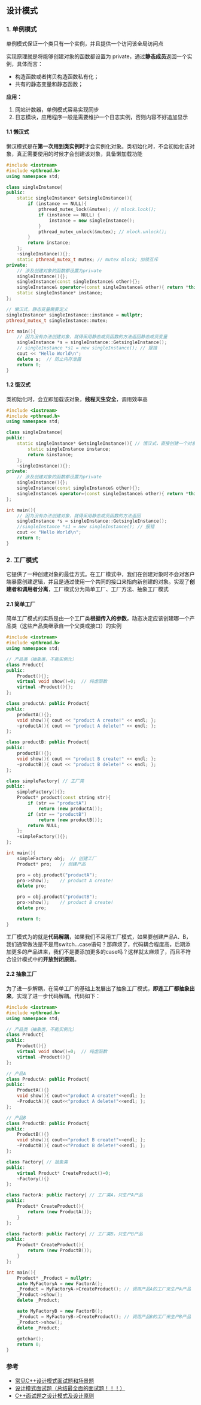 ## 设计模式

### 1. 单例模式

单例模式保证一个类只有一个实例，并且提供一个访问该全局访问点

实现原理就是将能够创建对象的函数都设置为 private，通过**静态成员**返回一个实例，具体而言：

- 构造函数或者拷贝构造函数私有化；
- 共有的静态变量和静态函数；

**应用：**

1. 网站计数器，单例模式容易实现同步
2. 日志模块，应用程序一般是需要维护一个日志实例，否则内容不好追加显示



#### 1.1 懒汉式

懒汉模式是在**第一次用到类实例时**才会实例化对象。类初始化时，不会初始化该对象，真正需要使用的时候才会创建该对象，具备懒加载功能

```cpp
#include <iostream>
#include <pthread.h>
using namespace std;

class singleInstance{
public:
    static singleInstance* GetsingleInstance(){
        if (instance == NULL){
            pthread_mutex_lock(&mutex); // mlock.lock();
            if (instance == NULL) {
                instance = new singleInstance();
            }
            pthread_mutex_unlock(&mutex); // mlock.unlock();
        }
        return instance;
    };
    ~singleInstance(){};
    static pthread_mutex_t mutex; // mutex mlock; 加锁互斥
private:
    // 涉及创建对象的函数都设置为private
    singleInstance(){};
    singleInstance(const singleInstance& other){};
    singleInstance& operator=(const singleInstance& other){ return *this; };
    static singleInstance* instance;
};

// 懒汉式，静态变量需要定义
singleInstance* singleInstance::instance = nullptr;
pthread_mutex_t singleInstance::mutex;

int main(){
    // 因为没有办法创建对象，就得采用静态成员函数的方法返回静态成员变量
    singleInstance *s = singleInstance::GetsingleInstance();
    // singleInstance *s1 = new singleInstance(); // 报错
    cout << "Hello World\n";
    delete s;  // 防止内存泄露
    return 0;
}
```



#### 1.2 饿汉式

类初始化时，会立即加载该对象，**线程天生安全**，调用效率高

```cpp
#include <iostream>
#include <pthread.h>
using namespace std;

class singleInstance{
public:
    static singleInstance* GetsingleInstance(){ // 饿汉式，直接创建一个对象，不需要加锁
        static singleInstance instance;
        return &instance;
    };
    ~singleInstance(){};
private: 
    // 涉及创建对象的函数都设置为private
    singleInstance(){};
    singleInstance(const singleInstance& other){};
    singleInstance& operator=(const singleInstance& other){ return *this; };
};

int main(){
    // 因为没有办法创建对象，就得采用静态成员函数的方法返回
    singleInstance *s = singleInstance::GetsingleInstance();
    //singleInstance *s1 = new singleInstance(); // 报错
    cout << "Hello World\n";
    return 0;
}
```



### 2. 工厂模式

它提供了一种创建对象的最佳方式。在工厂模式中，我们在创建对象时不会对客户端暴露创建逻辑，并且是通过使用一个共同的接口来指向新创建的对象。实现了**创建者和调用者分离**，工厂模式分为简单工厂、工厂方法、抽象工厂模式



#### 2.1 简单工厂

简单工厂模式的实质是由一个工厂类**根据传入的参数**，动态决定应该创建哪一个产品类（这些产品类继承自一个父类或接口）的实例

```cpp
#include <iostream>
#include <pthread.h>
using namespace std;

// 产品类（抽象类，不能实例化）
class Product{
public:
    Product(){};
    virtual void show()=0;  // 纯虚函数
    virtual ~Product(){};
};

class productA: public Product{
public:
    productA(){};
    void show(){ cout << "product A create!" << endl; };
    ~productA(){ cout << "product A delete!" << endl; };
};

class productB: public Product{
public:
    productB(){};
    void show(){ cout << "product B create!" << endl; };
    ~productB(){ cout << "product B delete!" << endl; };
};

class simpleFactory{ // 工厂类
public:
    simpleFactory(){};
    Product* product(const string str){
        if (str == "productA")
            return (new productA());
        if (str == "productB")
            return (new productB());
        return NULL;
    };
    ~simpleFactory(){};
};

int main(){
    simpleFactory obj;	// 创建工厂
    Product* pro;	// 创建产品

    pro = obj.product("productA");
    pro->show();	// product A create!
    delete pro;

    pro = obj.product("productB");
    pro->show();	// product B create!
    delete pro;

    return 0;
}
```

工厂模式为的就是**代码解耦**，如果我们不采用工厂模式，如果要创建产品A、B，我们通常做法是不是用switch...case语句？那麻烦了，代码耦合程度高，后期添加更多的产品进来，我们不是要添加更多的case吗？这样就太麻烦了，而且不符合设计模式中的**开放封闭原则**。

#### 2.2 抽象工厂

为了进一步解耦，在简单工厂的基础上发展出了抽象工厂模式，**即连工厂都抽象出来**，实现了进一步代码解耦。代码如下：

```cpp
#include <iostream>
#include <pthread.h>
using namespace std;

// 产品类（抽象类，不能实例化）
class Product{
public:
    Product(){}
    virtual void show()=0;  // 纯虚函数
    virtual ~Product(){}
};

// 产品A
class ProductA: public Product{
public:
    ProductA(){}
    void show(){ cout<<"product A create!"<<endl; };
    ~ProductA(){ cout<<"product A delete!"<<endl; };
};

// 产品B
class ProductB: public Product{
public:
    ProductB(){}
    void show(){ cout<<"product B create!"<<endl; };
    ~ProductB(){ cout<<"Product B delete!"<<endl; };
};

class Factory{ // 抽象类
public:
    virtual Product* CreateProduct()=0;
    ~Factory(){}
};

class FactorA: public Factory{ // 工厂类A，只生产A产品
public:
    Product* CreateProduct(){
        return (new ProductA());
    }
};

class FactorB: public Factory{ // 工厂类B，只生产B产品
public:
    Product* CreateProduct(){
        return (new ProductB());
    }
};

int main(){
    Product* _Product = nullptr;
    auto MyFactoryA = new FactorA();
    _Product = MyFactoryA->CreateProduct(); // 调用产品A的工厂来生产A产品
    _Product->show();
    delete _Product;

    auto MyFactoryB = new FactorB();
    _Product = MyFactoryB->CreateProduct(); // 调用产品B的工厂来生产B产品
    _Product->show();
    delete _Product;
    
    getchar();
    return 0;
}
```



### 参考

- [常见C++设计模式面试题和场景题](https://blog.nowcoder.net/n/85715187642d4f8c8c19161be64892da)
- [设计模式面试题（总结最全面的面试题！！！）](https://juejin.cn/post/6844904125721772039)
- [C++面试题之设计模式及设计原则](https://blog.csdn.net/QIJINGBO123/article/details/108539158)
